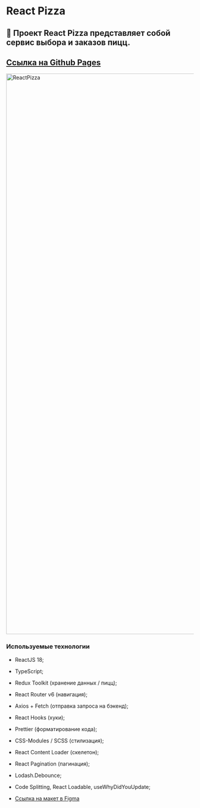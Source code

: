 # React Pizza

##  🍕 Проект React Pizza представляет собой сервис выбора и заказов пицц.

[Ссылка на Github Pages](https://mikhailyandex.github.io/ReactPizza/)
----
<img width="1503" alt="ReactPizza" src="https://github.com/MikhailYandex/ReactPizza/assets/114576286/c8363592-bafe-46db-938e-8f882a1592f4">

### Используемые технологии
* ReactJS 18;
* TypeScript;
* Redux Toolkit (хранение данных / пицц);
* React Router v6 (навигация);
* Axios + Fetch (отправка запроса на бэкенд);
* React Hooks (хуки);
* Prettier (форматирование кода);
* CSS-Modules / SCSS (стилизация);
* React Content Loader (скелетон);
* React Pagination (пагинация);
* Lodash.Debounce;
* Code Splitting, React Loadable, useWhyDidYouUpdate;

* [Ссылка на макет в Figma](https://www.figma.com/file/wWUnQwvRDWBfPx1v1pCAfO/React-Pizza?type=design&node-id=0-1&mode=design&t=MXhVxGSPx35WjNRM-0)

